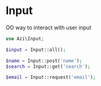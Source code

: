 # Input
OO way to interact with user input

```php
use Azi\Input;

$input = Input::all();

$name = Input::post('name');
$search = Input::get('search');

$email = Input::request('email'); 
```
